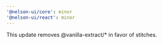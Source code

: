 ```yaml
---
'@nelson-ui/core': minor
'@nelson-ui/react': minor
---
```


This update removes @vanilla-extract/\* in favor of stitches.
